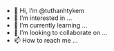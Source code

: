 

- 👋 Hi, I’m @tuthanhtykem
- 👀 I’m interested in ...
- 🌱 I’m currently learning ...
- 💞️ I’m looking to collaborate on ...
- 📫 How to reach me ...

<!---
tuthanhtykem/tuthanhtykem is a ✨ special ✨ repository because its `README.md` (this file) appears on your GitHub profile.
You can click the Preview link to take a look at your changes.
--->
